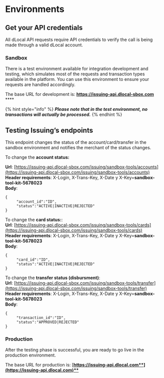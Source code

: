 # Environments

## Get your API credentials  <a id="get-your-api-credentials"></a>

All dLocal API requests require API credentials to verify the call is being made through a valid dLocal account.

### Sandbox

There is a test environment available for integration development and testing, which simulates most of the requests and transaction types available in the platform. You can use this environment to ensure your requests are handled accordingly. 

The base URL for development is: [**https://issuing-api.dlocal-sbox.com** ](https://issuing-api.dlocal-sbox.com)\*\*\*\*

{% hint style="info" %}
_**Please note that in the test environment, no transactions will actually be processed.**_
{% endhint %}

## **Testing Issuing’s endpoints** <a id="testing-issuings-endpoints"></a>

This endpoint changes the status of the account/card/transfer in the sandbox environment and notifies the merchant of the status changes. 

To change the **account status:**

**Url**: [https://issuing-api.dlocal-sbox.com/issuing/sandbox-tools/accounts](https://issuing-api.dlocal-sbox.com/issuing/sandbox-tools/accounts)  
**Header requirements**: X-Login, X-Trans-Key, X-Date y X-Key=**sandbox-tool-kit-5678023**  
**Body**:

```text
{
     "account_id":"ID",
     "status":"ACTIVE|INACTIVE|REJECTED"
}
```

To change the **card status:**:  
**Url**: [https://issuing-api.dlocal-sbox.com/issuing/sandbox-tools/cards](https://issuing-api.dlocal-sbox.com/issuing/sandbox-tools/cards)  
**Header requirements**: X-Login, X-Trans-Key, X-Date y X-Key=**sandbox-tool-kit-5678023**  
**Body**:

```text
{
     "card_id":"ID",
     "status":"ACTIVE|INACTIVE|REJECTED"
}
```

To change the **transfer status \(disbursment\)**:  
**Url**: [https://issuing-api.dlocal-sbox.com/issuing/sandbox-tools/transfer](https://issuing-api.dlocal-sbox.com/issuing/sandbox-tools/transfer)  
**Header requirements**: X-Login, X-Trans-Key, X-Date y X-Key=**sandbox-tool-kit-5678023**  
**Body**:

```text
{
     "transaction_id":"ID",
     "status":"APPROVED|REJECTED"
}
```

### **Production**

After the testing phase is successful, you are ready to go live in the production environment.

The base URL for production is: [**https://issuing-api.dlocal.com**](https://issuing-api.dlocal.com)**​**

​

